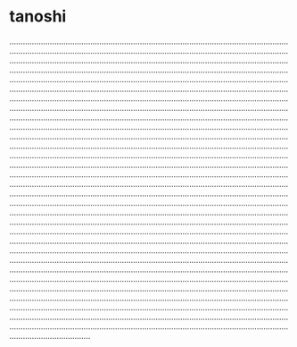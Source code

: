 # tanoshi

........................................................................................................................................................................................................................................................................................................................................................................................................................................................................................................................................................................................................................................................................................................................................................................................................................................................................................................................................................................................................................................................................................................................................................................................................................................................................................................................................................................................................................................................................................................................................................................................................................................................................................................................................................................................................................................................................................................................................................................................................................................................................................................................................................................................................................................................................................................................................................................................................................................................................................................................................................................................................................................................................................................................................................................................................................................................................................................................................................................................................................................................................................................................................................................................................................................................................................................................................................................................................................................................................................................................................................................................................................................................................................................................................................................................................................................................................................................................................................................................................................................